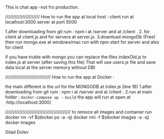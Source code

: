This is chat app -not fro production.

//////////////////////
How to run the app at  local host :
client  run  at localhost:3000   server at port 5000

1.after downloading from git rum : npm i   at /server and at /client .
2. for client at client.js and for servera at server.js.
3.download  mongoDb (Free) then run mongo.exe at windows/mac
run  with  npm start  for server and also for client

if you have truble with  mongo you can replace the files indexOld.js  to index.js at server
(after saving this file)
That will use users.js file and save data local at the server memory without DB)



/////////////////////////////
How to run the app at Docker  :

the main different  is the url for the MONGODB at index.js (line 16)
1.after downloading from git rum : npm i   at /server and at /client .
2.run at main folder : `docker-compose up --build`
the app will run at open  at :http://localhost:3000/

//////////////////////////////////////////
to remoce all images and container run
docker rm -vf $(docker ps -a -q)
docker rmi -f $(docker images -a -q)
docker images 


Gilad Dolev


